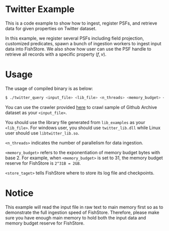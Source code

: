 # Twitter Example

This is a code example to show how to ingest, register PSFs, and retrieve data for given properties on Twitter dataset.

In this example, we register several PSFs including field projection, customized predicates, spawn a bunch of ingestion workers to ingest input data into FishStore. We also show how user can use the PSF handle to retrieve all records with a specific property $(f, v)$.

# Usage
The usage of compiled binary is as below:

```bash
$ ./twitter_query <input_file> <lib_file> <n_threads> <memory_budget> <store_taget>
```

You can use the crawler provided [here](../README.md) to crawl sample of Github Archive dataset as your `<input_file>`.

You should use the library file generated from `lib_examples` as your `<lib_file>`. For windows user, you should use `twitter_lib.dll` while Linux user should use `libtwitter_lib.so`.

`<n_threads>` indicates the number of parallelism for data ingestion.

`<memory_budget>` refers to the exponentiation of memory budget bytes with base 2. For example, when `<memory_budget>` is set to 31, the memory budget reserve for FishStore is `2^31B = 2GB`.

`<store_taget>` tells FishStore where to store its log file and checkpoints.

# Notice
This example will read the input file in raw text to main memory first so as to demonstrate the full ingestion speed of FishStore. Therefore, please make sure you have enough main memory to hold both the input data and memory budget reserve for FishStore.
